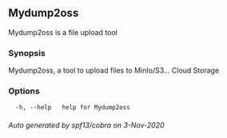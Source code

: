 ## Mydump2oss

Mydump2oss is a file upload tool

### Synopsis

Mydump2oss, a tool to upload files to MinIo/S3... Cloud Storage

### Options

```
  -h, --help   help for Mydump2oss
```

###### Auto generated by spf13/cobra on 3-Nov-2020
